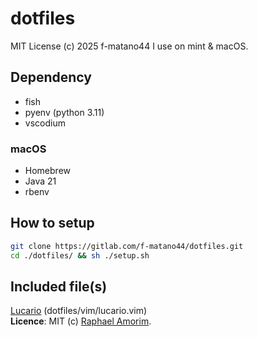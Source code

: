 # dotfiles
MIT License (c) 2025 f-matano44
I use on mint & macOS.


## Dependency
* fish
* pyenv (python 3.11)
* vscodium

### macOS
* Homebrew
* Java 21
* rbenv


## How to setup
```sh
git clone https://gitlab.com/f-matano44/dotfiles.git
cd ./dotfiles/ && sh ./setup.sh
```


## Included file(s)
[Lucario](https://github.com/raphamorim/lucario) (dotfiles/vim/lucario.vim)<br>
**Licence**: MIT (c) [Raphael Amorim](https://github.com/raphamorim).<br>
